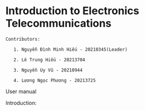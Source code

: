 # Introduction to Electronics Telecommunications
    Contributors:
  
       1. Nguyễn Đình Minh Hiếu - 20210345(Leader)
     
       2. Lê Trung Hiếu - 20213704
     
       3. Nguyễn Uy Vũ - 20210944
     
       4. Lương Ngọc Phương - 20213725
     
  User manual

  Introduction:
   
